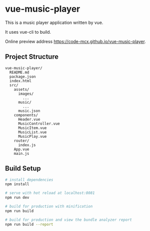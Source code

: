 # vue-music-player

This is a music player application written by vue.

It uses vue-cli to build.

Online preview address https://code-mcx.github.io/vue-music-player.

## Project Structure

```
vue-music-player/
  README.md
  package.json
  index.html
  src/
    assets/
      images/
        ...
      music/
        ...
      music.json
    components/
      Header.vue
      MusicController.vue
      MusicItem.vue
      MusicList.vue
      MusicPlay.vue
    router/
      index.js
    App.vue
    main.js
```

## Build Setup

``` bash
# install dependencies
npm install

# serve with hot reload at localhost:8081
npm run dev

# build for production with minification
npm run build

# build for production and view the bundle analyzer report
npm run build --report
```